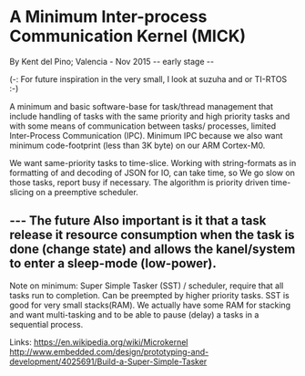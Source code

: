 # A Minimum Inter-process Communication Kernel (MICK)  

By Kent del Pino; Valencia - Nov 2015  -- early stage --

 (-: For future inspiration in the very small, I look at suzuha and or TI-RTOS :-)


A minimum and basic software-base for task/thread management that include handling of tasks with 
the same priority and high priority tasks and with some means of communication between tasks/ 
processes, limited Inter-Process Communication (IPC). Minimum IPC because we also want minimum 
code-footprint (less than 3K byte) on our ARM Cortex-M0. 

We want same-priority tasks to time-slice. Working with string-formats as in formatting of
and decoding of JSON for IO, can take time, so We go slow on those tasks, report busy if 
necessary. The algorithm is priority driven time-slicing on a preemptive scheduler.



--- The future
Also important is it that a task release it resource consumption when the task is done (change 
state) and allows the kanel/system to enter a sleep-mode (low-power). 
-----

Note on minimum:
 Super Simple Tasker (SST) / scheduler, require that all tasks run to completion. Can be preempted 
 by higher priority tasks. SST is good for very small stacks(RAM). We actually have some RAM for 
 stacking and want multi-tasking and to be able to pause (delay) a tasks in a sequential process.


Links:
https://en.wikipedia.org/wiki/Microkernel
http://www.embedded.com/design/prototyping-and-development/4025691/Build-a-Super-Simple-Tasker


